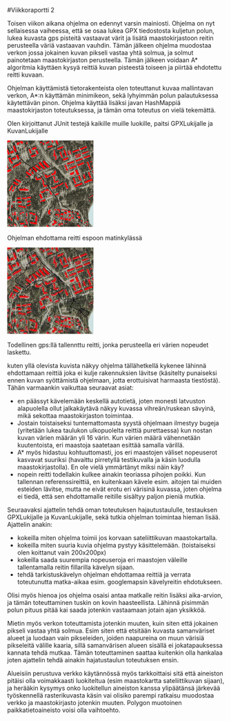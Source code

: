 #Viikkoraportti 2

Toisen viikon aikana ohjelma on edennyt varsin mainiosti. Ohjelma on nyt sellaisessa vaiheessa, että se osaa lukea GPX tiedostosta kuljetun polun, lukea kuvasta gps pisteitä vastaavat värit ja lisätä maastokirjastoon reitin perusteella väriä vastaavan vauhdin. Tämän jälkeen ohjelma muodostaa verkon jossa jokainen kuvan pikseli vastaa yhtä solmua, ja solmut painotetaan maastokirjaston perusteella. Tämän jälkeen voidaan A* algoritmia käyttäen kysyä reittiä kuvan pisteestä toiseen ja piirtää ehdotettu reitti kuvaan.

Ohjelman käyttämistä tietorakenteista olen toteuttanut kuvaa mallintavan verkon, A*:n käyttämän minimikeon, sekä lyhyimmän polun palautuksessa käytettävän pinon. Ohjelma käyttää lisäksi javan HashMappiä maastokirjaston toteutuksessa, ja tämän oma toteutus on vielä tekemättä.

Olen kirjoittanut JUnit testejä kaikille muille luokille, paitsi GPXLukijalle ja KuvanLukijalle


![alt tag](out.png)

Ohjelman ehdottama reitti espoon matinkylässä

![alt tag](matinkyla_200_reitti.jpg)

Todellinen gps:llä tallennttu reitti, jonka perusteella eri värien nopeudet laskettu.

kuten yllä olevista kuvista näkyy ohjelma tällähetkellä kykenee lähinnä ehdottamaan reittiä joka ei kulje rakennuksien lävitse (käsitelty punaiseksi ennen kuvan syöttämistä ohjelmaan, jotta erottuisivat harmaasta tiestöstä). Tähän varmaankin vaikuttaa seuraavat asiat:

* en päässyt kävelemään keskellä autotietä, joten monesti latvuston alapuolella ollut jalkakäytävä näkyy kuvassa vihreän/ruskean sävyinä, mikä sekottaa maastokirjaston toimintaa.
* Jostain toistaiseksi tuntemattomasta syystä ohjelmaan ilmestyy bugeja (yritetään lukea taulukon ulkopuolelta reittiä purettaessa) kun nostan kuvan värien määrän yli 16 värin. Kun värien määrä vähennetään kuutentoista, eri maastoja saatetaan esittää samalla värillä.
* A* myös hidastuu kohtuuttomasti, jos eri maastojen väliset nopeuserot kasvavat suuriksi (havaittu pirretyllä testikuvalla ja käsin luodulla maastokirjastolla). En ole vielä ymmärtänyt miksi näin käy?
* nopein reitti todellakin kulkee ainakin teoriassa pihojen poikki. Kun tallennan referenssireittiä, en kuitenkaan kävele esim. aitojen tai muiden esteiden lävitse, mutta ne eivät erotu eri värisinä kuvassa, joten ohjelma ei tiedä, että sen ehdottamalle reitille sisältyy paljon pieniä mutkia.


Seuraavaksi ajattelin tehdä oman toteutuksen hajautustaululle, testauksen GPXLukijalle ja KuvanLukijalle, sekä tutkia ohjelman toimintaa hieman lisää. Ajattelin anakin:

* kokeilla miten ohjelma toimii jos korvaan sateliittikuvan maastokartalla.
* kokeilla miten suuria kuvia ohjelma pystyy käsittelemään. (toistaiseksi olen koittanut vain 200x200px)
* kokeilla saada suurempia nopeuseroja eri maastojen väleille tallentamalla reitin fillarilla kävelyn sijaan.
* tehdä tarkistuskävelyn ohjelman ehdottamaa reittiä ja verrata toteutunutta matka-aikaa esim. googlemapsin kävelyreitin ehdotukseen.

Olisi myös hienoa jos ohjelma osaisi antaa matkalle reitin lisäksi aika-arvion, ja tämän toteuttaminen tuskin on kovin haasteellista. Lähinnä pisimmän polun pituus pitää kai saada jotenkin vastaamaan jotain ajan yksikköä.

Mietin myös verkon toteuttamista jotenkin muuten, kuin siten että jokainen pikseli vastaa yhtä solmua. Esim siten että etsitään kuvasta samanväriset alueet ja luodaan vain pikseleiden, joiden naapureina on muun värisiä pikseleitä välille kaaria, sillä samanvärisen alueen sisällä ei jokatapauksessa kannata tehdä mutkaa. Tämän toteuttaminen saattaa kuitenkin olla hankalaa joten ajattelin tehdä ainakin hajatustaulun toteutuksen ensin. 

Alueisiin perustuva verkko käytännössä myös tarkkoittaisi sitä että aineiston pitäisi olla voimakkaasti luokiteltua (esim maastokartta sateliittikuvan sijaan), ja herääkin kysymys onko luokitellun aineiston kanssa ylipäätänsä järkevää työskennellä rasterikuvasta käsin vai olisiko parempi ratkaisu muodostaa verkko ja maastokirjasto jotenkin muuten. Polygon muotoinen paikkatietoaineisto voisi olla vaihtoehto.


